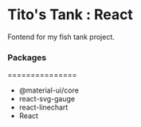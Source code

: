 # Tito's Tank : React
Fontend for my fish tank project.

### Packages
===============
  - @material-ui/core
  - react-svg-gauge
  - react-linechart
  - React